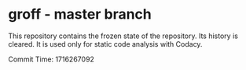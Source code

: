 # groff - master branch

This repository contains the frozen state of the repository.
Its history is cleared. It is used only for static code
analysis with Codacy.

Commit Time: 1716267092